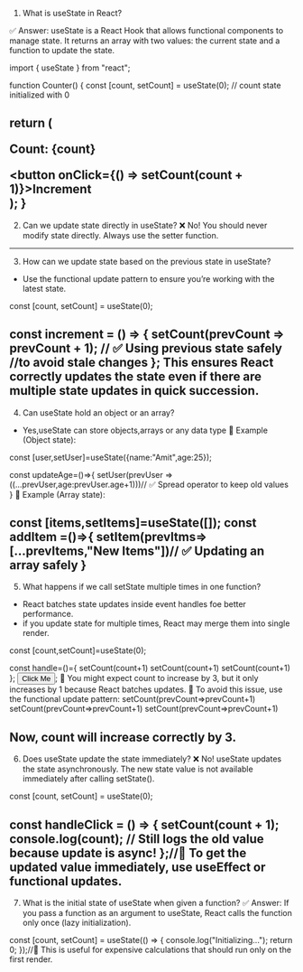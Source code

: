 1. What is useState in React?

✅ Answer:
useState is a React Hook that allows functional components to manage state. It returns an array with two values:
 the current state and a function to update the state.

 import { useState } from "react";

function Counter() {
  const [count, setCount] = useState(0); // count state initialized with 0

  return (
    <div>
      <p>Count: {count}</p>
      <button onClick={() => setCount(count + 1)}>Increment</button>
    </div>
  );
}
--------------------------------------------------------------------------------------
2. Can we update state directly in useState?
❌ No! You should never modify state directly. Always use the setter function.
------------------------------------------------------------------------------------------
3. How can we update state based on the previous state in useState?

- Use the functional update pattern to ensure you’re working with the latest state.

const [count, setCount] = useState(0);

const increment = () => {
  setCount(prevCount => prevCount + 1); // ✅ Using previous state safely //to avoid stale changes
};
This ensures React correctly updates the state even if there are multiple state updates in quick succession.
------------------------------------------------------------------------------------------------------------------------
4. Can useState hold an object or an array?
- Yes,useState can store objects,arrays or any data type
📌 Example (Object state):

const [user,setUser]=useState({name:"Amit",age:25});

const updateAge=()=>{
    setUser(prevUser =>((...prevUser,age:prevUser.age+1)))// ✅ Spread operator to keep old values
}
📌 Example (Array state):

const [items,setItems]=useState([]);
const addItem =()=>{
    setItem(prevItms=>[...prevItems,"New Items"])// ✅ Updating an array safely
}
-----------------------------------------------------------------------------------------------------
5. What happens if we call setState multiple times in one function?
- React batches state updates inside event handles foe better performance.
- if you update state for multiple times, React may merge them into single render.

const [count,setCount]=useState(0);

const handle=()={
    setCount(count+1)
    setCount(count+1)
    setCount(count+1)
};
<button onClick={handleClick}>Click Me</button>;
🔹 You might expect count to increase by 3, but it only increases by 1 because React batches updates.
🔹 To avoid this issue, use the functional update pattern:
setCount(prevCount=>prevCount+1)
setCount(prevCount=>prevCount+1)
setCount(prevCount=>prevCount+1)

Now, count will increase correctly by 3.
---------------------------------------------------------------------------------------------------
6. Does useState update the state immediately?
❌ No! useState updates the state asynchronously. The new state value is not available immediately after calling setState().

const [count, setCount] = useState(0);

const handleClick = () => {
  setCount(count + 1);
  console.log(count); // Still logs the old value because update is async!
};//🔹 To get the updated value immediately, use useEffect or functional updates.
--------------------------------------------------------------------------------------------------
7. What is the initial state of useState when given a function?
✅ Answer:
If you pass a function as an argument to useState, React calls the function only once (lazy initialization).

const [count, setCount] = useState(() => {
  console.log("Initializing...");
  return 0;
});//🔹 This is useful for expensive calculations that should run only on the first render.



